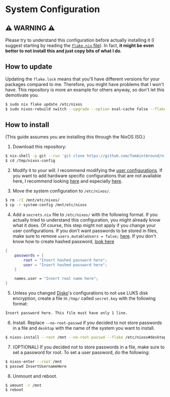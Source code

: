 # System Configuration

## ⚠️ WARNING ⚠️

Please try to understand this configuration before actually installing it (I suggest starting by reading the [`flake.nix` file](https://github.com/TomAintAround/nixos-configs/blob/main/system-config/flake.nix)). In fact, **it might be even better to not install this and just copy bits of what I do**.

## How to update

Updating the `flake.lock` means that you'll have different versions for your packages compared to me. Therefore, you might have problems that I won't have. This repository is more an example for others anyway, so don't let this demotivate you.
```sh
$ sudo nix flake update /etc/nixos
$ sudo nixos-rebuild switch --upgrade --option eval-cache false --flake /etc/nixos/
```

## How to install

(This guide assumes you are installing this through the NixOS ISO.)

1. Download this repository:
```sh
$ nix-shell -p git --run 'git clone https://github.com/TomAintAround/nixos-configs /tmp/nixos-config'
$ cd /tmp/nixos-config
```

2. Modify it to your will. I recommend modifying the [user configurations](https://github.com/TomAintAround/nixos-configs/tree/main/system-config/modules/users). If you want to add hardware specific configurations that are not available here, I recommend looking [here](https://github.com/NixOS/nixos-hardware) and especially [here](https://github.com/NixOS/nixos-hardware/tree/master/common).

3. Move the system configuration to `/etc/nixos/`.
```sh
$ rm -rI /mnt/etc/nixos/
$ cp -r system-config /mnt/etc/nixos
```

4. Add a `secrets.nix` file to `/etc/nixos/` with the following format. If you actually tried to understand this configuration, you might already know what it does. Of course, this step might not apply if you change your user configurations. If you don't want passwords to be stored in files, make sure to remove `users.mutableUsers = false;` [here](https://github.com/TomAintAround/nixos-configs/blob/main/system-config/modules/base.nix). If you don't know how to create hashed password, [look here](https://jasonmurray.org/posts/2020/clipasswd/)
```nix
{
    passwords = {
        root = "Insert hashed password here";
        user = "Insert hashed password here";
    }

    names.user = "Insert real name here";
}
```

5. Unless you changed [Disko](https://github.com/nix-community/disko)'s configurations to not use LUKS disk encryption, create a file in `/tmp/` called `secret.key` with the following format:
```txt
Insert password here. This file must have only 1 line.
```

6. Install. Replace `--no-root-passwd` if you decided to not store passwords in a file and `desktop` with the name of the system you want to install.
```sh
$ nixos-install --root /mnt --no-root-passwd --flake /etc/nixos#desktop
```

7. (OPTIONAL) If you decided not to store passwords in a file, make sure to set a password for root. To set a user password, do the following:
```sh
$ nixos-enter --root /mnt
$ passwd InsertUsernameHere
```

8. Unmount and reboot.
```sh
$ umount -r /mnt
$ reboot
```
